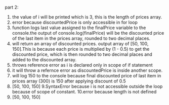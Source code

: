 part 2: 
1. the value of i will be printed which is 3, this is the length of prices array. 
2. error because discountedPrice is only accessible in for loop 
3. function logs last value assigned to the finalPrice variable to the console.the output of console.log(finalPrice) will be the discounted price of the last item in the prices array, rounded to two decimal places.
4. will return an array of discounted prices. output array of [50, 100, 150].This is because each price is multiplied by (1 - 0.5) to get the discounted price, which is then rounded to two decimal places and added to the discounted array.
5. throws reference error as i is declared only in scope of if statement
6. it will throw a refernce error as discountedPrice is inside another scope. 
7. will log 150 to the console because final discounted price of last item in prices array (300) is 150 after applying discount of 0.5
8. [50, 100, 150]
9.SyntaxError because i is not accessible outside the loop because of scope of constant.
10.error because length is not defined
11. [50, 100, 150]